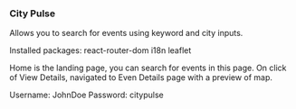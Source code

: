 ### City Pulse

Allows you to search for events using keyword and city inputs.

Installed packages: 
react-router-dom
i18n 
leaflet

Home is the landing page, you can search for events in this page. 
On click of View Details, navigated to Even Details page with a preview of map.

Username: JohnDoe
Password: citypulse